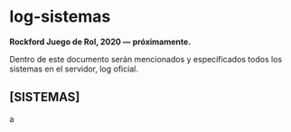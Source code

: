 # log-sistemas
**Rockford Juego de Rol, 2020 ― próximamente.**

Dentro de este documento serán mencionados y específicados todos los sistemas en el servidor, log oficial.

## [SISTEMAS]

a
